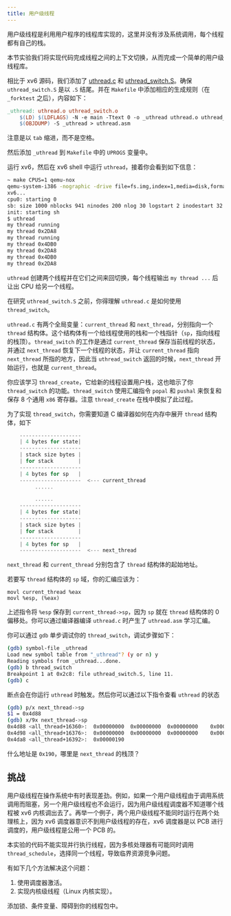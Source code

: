 ```yaml
---
title: 用户级线程
---
```


用户级线程是利用用户程序的线程库实现的，这里并没有涉及系统调用，每个线程都有自己的栈。

本节实验我们将实现代码完成线程之间的上下文切换，从而完成一个简单的用户级线程库。

相比于 xv6 源码，我们添加了 [uthread.c](https://github.com/professordeng/xv6-expansion/blob/uthread/uthread.c) 和 [uthread_switch.S](https://github.com/professordeng/xv6-expansion/blob/uthread/uthread_switch.S)。确保 `uthread_switch.S` 是以 `.S` 结尾。并在 `Makefile` 中添加相应的生成规则（在 `_forktest` 之后），内容如下：

```makefile
_uthread: uthread.o uthread_switch.o
	$(LD) $(LDFLAGS) -N -e main -Ttext 0 -o _uthread uthread.o uthread_switch.o $(ULIB)
	$(OBJDUMP) -S _uthread > uthread.asm
```

注意是以 `tab` 缩进，而不是空格。

然后添加 `_uthread` 到 `Makefile` 中的 `UPROGS` 变量中。

运行 xv6，然后在 xv6 shell 中运行 `uthread`，接着你会看到如下信息：

```bash
~ make CPUS=1 qemu-nox
qemu-system-i386 -nographic -drive file=fs.img,index=1,media=disk,format=raw -drive file=xv6.img,index=0,media=disk,format=raw -smp 1 -m 512 
xv6...
cpu0: starting 0
sb: size 1000 nblocks 941 ninodes 200 nlog 30 logstart 2 inodestart 32 bmap start 58
init: starting sh
$ uthread
my thread running
my thread 0x2DA8
my thread running
my thread 0x4DB0
my thread 0x2DA8
my thread 0x4DB0
my thread 0x2DA8
```

`uthread` 创建两个线程并在它们之间来回切换，每个线程输出 `my thread ...` 后让出 CPU 给另一个线程。

在研究 `uthread_switch.S` 之前，你得理解 `uthread.c` 是如何使用 `thread_switch`。

`uthread.c` 有两个全局变量：`current_thread` 和 `next_thread`，分别指向一个 `thread` 结构体。这个结构体有一个给线程使用的栈和一个栈指针（`sp`，指向线程的栈顶）。`thread_switch` 的工作是通过 `current_thread` 保存当前线程的状态，并通过 `next_thread` 恢复下一个线程的状态，并让 `current_thread` 指向 `next_thread` 所指的地方，因此当 `uthread_switch` 返回的时候，`next_thread` 开始运行，也就是 `current_thread`。

你应该学习 `thread_create`，它给新的线程设置用户栈，这也暗示了你 `thread_switch` 的功能。`thread_switch` 使用汇编指令 `popal` 和 `pushal` 来恢复和保存 8 个通用 `x86` 寄存器。注意 `thread_create` 在栈中模拟了此过程。

为了实现 `thread_switch`，你需要知道 C 编译器如何在内存中展开 `thread` 结构体，如下

```c
    --------------------
    | 4 bytes for state|
    --------------------
    | stack size bytes |
    | for stack        |
    --------------------
    | 4 bytes for sp   |
    --------------------  <--- current_thread
         ......

         ......
    --------------------
    | 4 bytes for state|
    --------------------
    | stack size bytes |
    | for stack        |
    --------------------
    | 4 bytes for sp   |
    --------------------  <--- next_thread
```

`next_thread` 和 `current_thread` 分别包含了 `thread` 结构体的起始地址。

若要写 `thread` 结构体的 `sp` 域，你的汇编应该为：

```assembly
movl current_thread %eax
movl %esp, (%eax)
```

上述指令将 `%esp` 保存到 `current_thread->sp`，因为 `sp` 就在 `thread` 结构体的 0 偏移处。你可以通过编译器编译 `uthread.c` 时产生了 `uthread.asm` 学习汇编。

你可以通过 `gdb` 单步调试你的 `thread_switch`，调试步骤如下：

```bash
(gdb) symbol-file _uthread
Load new symbol table from "_uthread"? (y or n) y
Reading symbols from _uthread...done.
(gdb) b thread_switch
Breakpoint 1 at 0x2c8: file uthread_switch.S, line 11.
(gdb) c
```

断点会在你运行 `uthread` 时触发。然后你可以通过以下指令查看 `uthread` 的状态

```bash
(gdb) p/x next_thread->sp
$1 = 0x4d88
(gdb) x/9x next_thread->sp
0x4d88 <all_thread+16360>:	0x00000000	0x00000000	0x00000000    0x00000000
0x4d98 <all_thread+16376>:	0x00000000	0x00000000	0x00000000    0x00000000
0x4da8 <all_thread+16392>:	0x00000190
```

什么地址是 `0x190`，哪里是 `next_thread` 的栈顶？

## 挑战

用户级线程在操作系统中有时表现差劲。例如，如果一个用户级线程由于调用系统调用而阻塞，另一个用户级线程也不会运行，因为用户级线程调度器不知道哪个线程被 xv6 内核调出去了。再举一个例子，两个用户级线程不能同时运行在两个处理核上，因为 xv6 调度器意识不到用户级线程的存在，xv6 调度器是以 PCB 进行调度的，用户级线程是公用一个 PCB 的。

本实验的代码不能实现并行执行线程，因为多核处理器有可能同时调用 `thread_schedule`，选择同一个线程，导致临界资源竞争问题。

有如下几个方法解决这个问题：

1. 使用调度器激活。
2. 实现内核级线程（Linux 内核实现）。

添加锁、条件变量、障碍到你的线程包中。